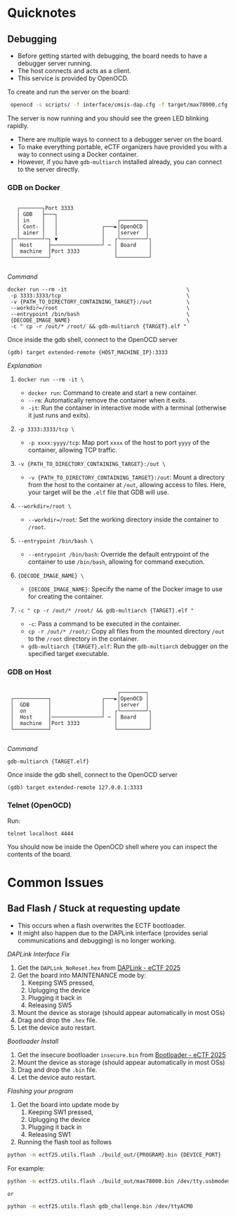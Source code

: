 # Quicknotes
## Debugging

- Before getting started with debugging, the board needs to have a debugger server running.
- The host connects and acts as a client. 
- This service is provided by OpenOCD.

To create and run the server on the board:
```bash
 openocd -s scripts/ -f interface/cmsis-dap.cfg -f target/max78000.cfg -c "bindto 0.0.0.0; init"
```

The server is now running and you should see the green LED blinking rapidly.

- There are multiple ways to connect to a debugger server on the board.
- To make everything portable, eCTF organizers have provided you with a way to connect using a Docker container. 
- However, if you have `gdb-multiarch` installed already, you can connect to the server directly.

### GDB on Docker
```
                                               
   ┌───────┐Port 3333                          
   │ GDB   ├───┐                               
   │ in    │   │                   ┌────────┐  
   │ Cont- │   │              ┌───►│OpenOCD │  
   │ ainer │   │              │    │server  │  
 ┌─└───────┘─┐ ▼              │   ┌└────────┘┐ 
 │  Host     ├────────────────┘ ─ │ Board    │ 
 │  machine  │Port 3333           │          │ 
 └───────────┘                    └──────────┘ 
                                               
```

*Command*
```
docker run --rm -it                                      \
 -p 3333:3333/tcp                                        \
 -v {PATH_TO_DIRECTORY_CONTAINING_TARGET}:/out           \
 --workdir=/root                                         \
 --entrypoint /bin/bash                                  \
 {DECODE_IMAGE_NAME}                                     \
 -c " cp -r /out/* /root/ && gdb-multiarch {TARGET}.elf "
```

Once inside the gdb shell, connect to the OpenOCD server
```
(gdb) target extended-remote {HOST_MACHINE_IP}:3333
```


*Explanation*

1. `docker run --rm -it \`
   - `docker run`: Command to create and start a new container.
   - `--rm`: Automatically remove the container when it exits.
   - `-it`: Run the container in interactive mode with a terminal (otherwise it just runs and exits).

2. `-p 3333:3333/tcp \`
   - `-p xxxx:yyyy/tcp`: Map port `xxxx` of the host to port `yyyy` of the container, allowing TCP traffic.

3. `-v {PATH_TO_DIRECTORY_CONTAINING_TARGET}:/out \`
   - `-v {PATH_TO_DIRECTORY_CONTAINING_TARGET}:/out`: Mount a directory from the host to the container at `/out`, allowing access to files. Here, your target will be the `.elf` file that GDB will use.

4. `--workdir=/root \`
   - `--workdir=/root`: Set the working directory inside the container to `/root`.

5. `--entrypoint /bin/bash \`
   - `--entrypoint /bin/bash`: Override the default entrypoint of the container to use `/bin/bash`, allowing for command execution.

6. `{DECODE_IMAGE_NAME} \`
   - `{DECODE_IMAGE_NAME}`: Specify the name of the Docker image to use for creating the container.

7. `-c " cp -r /out/* /root/ && gdb-multiarch {TARGET}.elf "`
   - `-c`: Pass a command to be executed in the container.
   - `cp -r /out/* /root/`: Copy all files from the mounted directory `/out` to the `/root` directory in the container.
   - `gdb-multiarch {TARGET}.elf`: Run the `gdb-multiarch` debugger on the specified target executable.
   

### GDB on Host
```
                                               
                                   ┌────────┐  
 ┌───────────┐                ┌───►│OpenOCD │  
 │  GDB      │                │    │server  │  
 │  on       │                │   ┌└────────┘┐ 
 │  Host     │────────────────┘ ─ │ Board    │ 
 │  machine  │Port 3333           │          │ 
 └───────────┘                    └──────────┘ 
                                                                             
```

*Command*
```
gdb-multiarch {TARGET.elf}
```

Once inside the gdb shell, connect to the OpenOCD server
```
(gdb) target extended-remote 127.0.0.1:3333
```
	
### Telnet (OpenOCD)

Run:
```
telnet localhost 4444
```

You should now be inside the OpenOCD shell where you can inspect the contents of the board.

# Common Issues
## Bad Flash / Stuck at requesting update

- This occurs when a flash overwrites the ECTF bootloader. 
- It might also happen due to the DAPLink interface (provides serial communications and debugging) is no longer working.

*DAPLink Interface Fix*

1. Get the `DAPLink_NoReset.hex` from [DAPLink - eCTF 2025](https://ectfmitre.gitlab.io/ectf-website/2025/getting_started/daplink.html)
2. Get the board into MAINTENANCE mode by:
	1. Keeping SW5 pressed,
	2. Uplugging the device
	3. Plugging it back in
	4. Releasing SW5
3. Mount the device as storage (should appear automatically in most OSs)
4. Drag and drop the `.hex` file.
5. Let the device auto restart.

*Bootloader Install*

1. Get the insecure bootloader `insecure.bin` from [Bootloader - eCTF 2025](https://ectfmitre.gitlab.io/ectf-website/2025/system/bootloader.html#ectf-bootloader)
2. Mount the device as storage (should appear automatically in most OSs)
3. Drag and drop the `.bin` file.
4. Let the device auto restart.

*Flashing your program*

1. Get the board into update mode by
	1. Keeping SW1 pressed,
	2. Uplugging the device
	3. Plugging it back in
	4. Releasing SW1
2. Running the flash tool as follows
```bash
python -m ectf25.utils.flash ./build_out/{PROGRAM}.bin {DEVICE_PORT}
```

For example:
```bash
python -m ectf25.utils.flash ./build_out/max78000.bin /dev/tty.usbmodem11302

or 

python -m ectf25.utils.flash gdb_challenge.bin /dev/ttyACM0
```